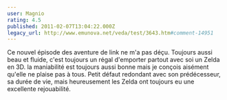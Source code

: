```yaml
---
user: Magnio
rating: 4.5
published: 2011-02-07T13:04:22.000Z
legacy_url: http://www.emunova.net/veda/test/3643.htm#comment-14951
---
```

Ce nouvel épisode des aventure de link ne m'a pas déçu. Toujours aussi beau et fluide, c'est toujours un régal d'emporter partout avec soi un Zelda en 3D. la maniabilité est toujours aussi bonne mais je conçois aisément qu'elle ne plaise pas à tous. Petit défaut redondant avec son prédécesseur, sa durée de vie, mais heureusement les Zelda ont toujours eu une excellente rejouabilité.